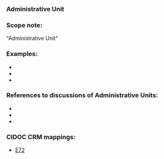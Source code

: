 
### Administrative Unit 

###  Scope note: 
"Administrative Unit" 

### Examples: 

* 
* 
* 

### References to discussions of Administrative Units:

* 

* 

* 

### CIDOC CRM mappings: 

* [E72](http://www.cidoc-crm.org/Entity/e72-legal-object/version-6.2.2)